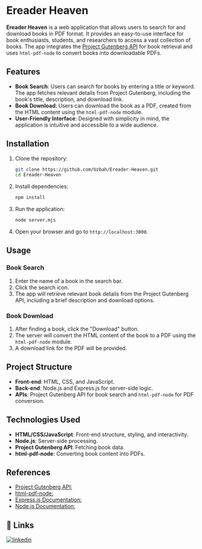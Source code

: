 # Ereader Heaven

**Ereader Heaven** is a web application that allows users to search for and download books in PDF format. It provides an easy-to-use interface for book enthusiasts, students, and researchers to access a vast collection of books. The app integrates the [Project Gutenberg API](https://gutenbergapi.github.io/) for book retrieval and uses `html-pdf-node` to convert books into downloadable PDFs.

## Features

- **Book Search**: Users can search for books by entering a title or keyword. The app fetches relevant details from Project Gutenberg, including the book's title, description, and download link.
- **Book Download**: Users can download the book as a PDF, created from the HTML content using the `html-pdf-node` module.
- **User-Friendly Interface**: Designed with simplicity in mind, the application is intuitive and accessible to a wide audience.

## Installation

1. Clone the repository:
   ```bash
   git clone https://github.com/Uzbah/Ereader-Heaven.git
   cd Ereader-Heaven
   ```

2. Install dependencies:
   ```bash
   npm install
   ```

3. Run the application:
   ```bash
   node server.mjs
   ```

4. Open your browser and go to `http://localhost:3000`.

## Usage

### Book Search

1. Enter the name of a book in the search bar.
2. Click the search icon.
3. The app will retrieve relevant book details from the Project Gutenberg API, including a brief description and download options.

### Book Download

1. After finding a book, click the "Download" button.
2. The server will convert the HTML content of the book to a PDF using the `html-pdf-node` module.
3. A download link for the PDF will be provided.

## Project Structure

- **Front-end**: HTML, CSS, and JavaScript.
- **Back-end**: Node.js and Express.js for server-side logic.
- **APIs**: Project Gutenberg API for book search and `html-pdf-node` for PDF conversion.

## Technologies Used

- **HTML/CSS/JavaScript**: Front-end structure, styling, and interactivity.
- **Node.js**: Server-side processing.
- **Project Gutenberg API**: Fetching book data.
- **html-pdf-node**: Converting book content into PDFs.

## References

- [Project Gutenberg API: ](https://gutenbergapi.github.io/)
- [html-pdf-node: ](https://www.npmjs.com/package/html-pdf-node)
- [Express.js Documentation: ](https://expressjs.com/)
- [Node.js Documentation: ](https://nodejs.org/)

## 🔗 Links

[![linkedin](https://img.shields.io/badge/linkedin-0A66C2?style=for-the-badge&logo=linkedin&logoColor=white)](https://www.linkedin.com/in/uzbah-naseem/)
